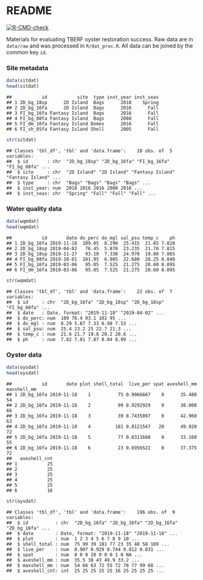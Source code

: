 
# README

[![R-CMD-check](https://github.com/tbep-tech/tberf-oyster/workflows/R-CMD-check/badge.svg)](https://github.com/tbep-tech/tberf-oyster/actions)

Materials for evaluating TBERF oyster restoration success. Raw data are
in `data/raw` and was processed in `R/dat_proc.R`. All data can be
joined by the common key `id`.

### Site metadata

``` r
data(sitdat)
head(sitdat)
```

    ##           id           site  type inst_year inst_seas
    ## 1 2D_bg_18sp      2D Island  Bags      2018    Spring
    ## 2 2D_bg_16fa      2D Island  Bags      2016      Fall
    ## 3 FI_bg_16fa Fantasy Island  Bags      2016      Fall
    ## 4 FI_bg_08fa Fantasy Island  Bags      2008      Fall
    ## 5 FI_dm_16fa Fantasy Island Domes      2016      Fall
    ## 6 FI_sh_05fa Fantasy Island Shell      2005      Fall

``` r
str(sitdat)
```

    ## Classes 'tbl_df', 'tbl' and 'data.frame':    18 obs. of  5 variables:
    ##  $ id       : chr  "2D_bg_18sp" "2D_bg_16fa" "FI_bg_16fa" "FI_bg_08fa" ...
    ##  $ site     : chr  "2D Island" "2D Island" "Fantasy Island" "Fantasy Island" ...
    ##  $ type     : chr  "Bags" "Bags" "Bags" "Bags" ...
    ##  $ inst_year: num  2018 2016 2016 2008 2016 ...
    ##  $ inst_seas: chr  "Spring" "Fall" "Fall" "Fall" ...

### Water quality data

``` r
data(wqmdat)
head(wqmdat)
```

    ##           id       date do_perc do_mgl sal_psu temp_c    ph
    ## 1 2D_bg_16fa 2019-11-18  109.05  8.290  25.415  21.65 7.820
    ## 2 2D_bg_18sp 2019-04-02   76.45  5.870  23.235  21.70 7.815
    ## 3 2D_bg_18sp 2019-11-27   93.10  7.330  24.970  19.80 7.865
    ## 4 FI_bg_08fa 2019-10-01  101.95  6.985  22.680  28.25 8.040
    ## 5 FI_bg_16fa 2019-03-06   95.05  7.525  21.275  20.60 8.095
    ## 6 FI_dm_16fa 2019-03-06   95.05  7.525  21.275  20.60 8.095

``` r
str(wqmdat)
```

    ## Classes 'tbl_df', 'tbl' and 'data.frame':    22 obs. of  7 variables:
    ##  $ id     : chr  "2D_bg_16fa" "2D_bg_18sp" "2D_bg_18sp" "FI_bg_08fa" ...
    ##  $ date   : Date, format: "2019-11-18" "2019-04-02" ...
    ##  $ do_perc: num  109 76.4 93.1 102 95 ...
    ##  $ do_mgl : num  8.29 5.87 7.33 6.98 7.53 ...
    ##  $ sal_psu: num  25.4 23.2 25 22.7 21.3 ...
    ##  $ temp_c : num  21.6 21.7 19.8 28.2 20.6 ...
    ##  $ ph     : num  7.82 7.81 7.87 8.04 8.09 ...

### Oyster data

``` r
data(oysdat)
head(oysdat)
```

    ##           id       date plot shell_total  live_per spat aveshell_mm maxshell_mm
    ## 1 2D_bg_16fa 2019-11-18    1          75 0.9066667    0      35.480          54
    ## 2 2D_bg_16fa 2019-11-18    2          99 0.9292929    0      38.000          66
    ## 3 2D_bg_16fa 2019-11-18    3          39 0.7435897    0      42.960          63
    ## 4 2D_bg_16fa 2019-11-18    4         181 0.8121547   20      49.920          72
    ## 5 2D_bg_16fa 2019-11-18    5          77 0.8311688    0      33.160          55
    ## 6 2D_bg_16fa 2019-11-18    6          23 0.6956522    0      37.375          72
    ##   aveshell_cnt
    ## 1           25
    ## 2           25
    ## 3           25
    ## 4           25
    ## 5           25
    ## 6           16

``` r
str(oysdat)
```

    ## Classes 'tbl_df', 'tbl' and 'data.frame':    196 obs. of  9 variables:
    ##  $ id          : chr  "2D_bg_16fa" "2D_bg_16fa" "2D_bg_16fa" "2D_bg_16fa" ...
    ##  $ date        : Date, format: "2019-11-18" "2019-11-18" ...
    ##  $ plot        : num  1 2 3 4 5 6 7 8 9 10 ...
    ##  $ shell_total : num  75 99 39 181 77 23 35 40 58 189 ...
    ##  $ live_per    : num  0.907 0.929 0.744 0.812 0.831 ...
    ##  $ spat        : num  0 0 0 20 0 0 0 1 0 NA ...
    ##  $ aveshell_mm : num  35.5 38 43 49.9 33.2 ...
    ##  $ maxshell_mm : num  54 66 63 72 55 72 78 77 99 68 ...
    ##  $ aveshell_cnt: int  25 25 25 25 25 16 25 25 25 25 ...
